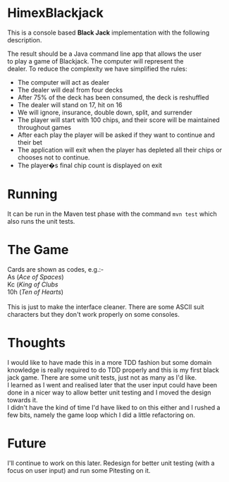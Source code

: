 # HimexBlackjack

This is a console based <b>Black Jack</b> implementation with the following description.

 The result should be a Java command line app that allows the user<br/>
to play a game of Blackjack. The computer will represent the<br/>
dealer. To reduce the complexity we have simplified the rules:<br/>

<ul>
  <li> The computer will act as dealer
  <li> The dealer will deal from four decks
  <li> After 75% of the deck has been consumed, the deck is reshuffled
  <li> The dealer will stand on 17, hit on 16
  <li> We will ignore, insurance, double down, split, and surrender
  <li> The player will start with 100 chips, and their score will be maintained throughout games
  <li> After each play the player will be asked if they want to continue and their bet
  <li> The application will exit when the player has depleted all their chips or chooses not to continue.
  <li> The player�s final chip count is displayed on exit
</ul>

# Running

  It can be run in the Maven test phase with the command ```mvn test``` which also runs the unit tests.

# The Game
 Cards are shown as codes, e.g.:-<br/>
  As (<i>Ace of Spaces</i>)<br/>
  Kc (<i>King of Clubs</i><br/>
  10h (<i>Ten of Hearts</i>)<br/>
  <br/>
 This is just to make the interface cleaner.  There are some ASCII suit characters but they don't work properly on some consoles.

# Thoughts

 I would like to have made this in a more TDD fashion but some domain knowledge is really required to do TDD properly and this is my first
 black jack game.  There are some unit tests, just not as many as I'd like.<br/>
 I learned as I went and realised later that the user input could have  been done in a nicer way to allow better unit testing and I moved the design towards it.<br/>
 I didn't have the kind of time I'd have liked to on this either and  I rushed a few bits, namely the game loop which I did a little refactoring on.<br/>

 # Future
 I'll continue to work on this later.  Redesign for better unit testing (with a focus on user input) and run some Pitesting on it.
